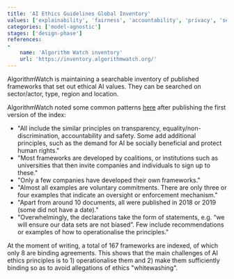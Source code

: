```yaml
---
title: 'AI Ethics Guidelines Global Inventory'
values: ['explainability', 'fairness', 'accountability', 'privacy', 'security']
categories: ['model-agnostic']
stages: ['design-phase']
references: 
- 
    name: 'Algorithm Watch inventory'
    url: 'https://inventory.algorithmwatch.org/'
---
```


AlgorithmWatch is maintaining a searchable inventory of published frameworks that set out ethical AI values.
They can be searched on sector/actor, type, region and location.

AlgorithmWatch noted some common patterns [here](https://algorithmwatch.org/en/ai-ethics-guidelines-global-inventory/) after publishing the first version of the index:

- "All include the similar principles on transparency, equality/non-discrimination, accountability and safety. Some add additional principles, such as the demand for AI be socially beneficial and protect human rights."
- "Most frameworks are developed by coalitions, or institutions such as universities that then invite companies and individuals to sign up to these."
- "Only a few companies have developed their own frameworks."
- "Almost all examples are voluntary commitments. There are only three or four examples that indicate an oversight or enforcement mechanism."
- "Apart from around 10 documents, all were published in 2018 or 2019 (some did not have a date)."
- "Overwhelmingly, the declarations take the form of statements, e.g. “we will ensure our data sets are not biased”. Few include recommendations or examples of how to operationalise the principles."

At the moment of writing, a total of 167 frameworks are indexed, of which only 8 are binding agreements.
This shows that the main challenges of AI ethics principles is to 1) operationalise them and 2) make them sufficiently binding so as to avoid allegations of ethics "whitewashing".
